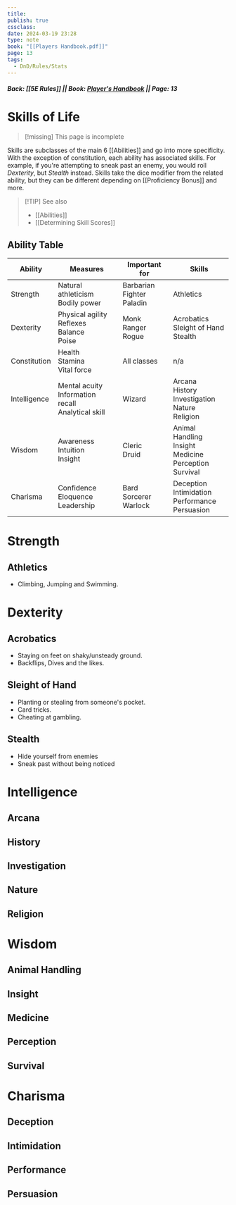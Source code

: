 ```yaml
---
title: 
publish: true
cssclass: 
date: 2024-03-19 23:28
type: note
book: "[[Players Handbook.pdf]]"
page: 13
tags:
  - DnD/Rules/Stats
---
```

##### Back: [[5E Rules]] || Book: [Player's Handbook](https://drive.google.com/drive/folders/1O5bhpYizcIT5xxAoLOuzCRht_PVS7VSG?usp=sharing) || Page: 13
# Skills of Life 

> [!missing] This page is incomplete

Skills are subclasses of the main 6 [[Abilities]] and go into more specificity. With the exception of constitution, each ability has associated skills. For example, if you're attempting to sneak past an enemy, you would roll *Dexterity*, but *Stealth* instead. Skills take the dice modifier from the related ability, but they can be different depending on [[Proficiency Bonus]] and more.

> [!TIP] See also
> - [[Abilities]]
> - [[Determining Skill Scores]]

## Ability Table

| Ability      | Measures                                                | Important for                   | Skills                                                           |
| ------------ | ------------------------------------------------------- | ------------------------------- | ---------------------------------------------------------------- |
| Strength     | Natural athleticism<br>Bodily power                     | Barbarian<br>Fighter<br>Paladin | Athletics                                                        |
| Dexterity    | Physical agility<br>Reflexes<br>Balance<br>Poise        | Monk<br>Ranger<br>Rogue         | Acrobatics<br>Sleight of Hand<br>Stealth                         |
| Constitution | Health<br>Stamina<br>Vital force                        | All classes                     | n/a                                                              |
| Intelligence | Mental acuity<br>Information recall<br>Analytical skill | Wizard                          | Arcana<br>History<br>Investigation<br>Nature<br>Religion         |
| Wisdom       | Awareness<br>Intuition<br>Insight                       | Cleric<br>Druid                 | Animal Handling<br>Insight<br>Medicine<br>Perception<br>Survival |
| Charisma     | Confidence<br>Eloquence<br>Leadership                   | Bard<br>Sorcerer<br>Warlock     | Deception<br>Intimidation<br>Performance<br>Persuasion           |

# Strength
## Athletics
- Climbing, Jumping and Swimming.
# Dexterity
## Acrobatics
- Staying on feet on shaky/unsteady ground.
- Backflips, Dives and the likes.
## Sleight of Hand
- Planting or stealing from someone's pocket.
- Card tricks.
- Cheating at gambling.
## Stealth
- Hide yourself from enemies
- Sneak past without being noticed
# Intelligence
## Arcana
## History
## Investigation
## Nature
## Religion
# Wisdom
## Animal Handling
## Insight
## Medicine
## Perception
## Survival
# Charisma
## Deception
## Intimidation
## Performance
## Persuasion
